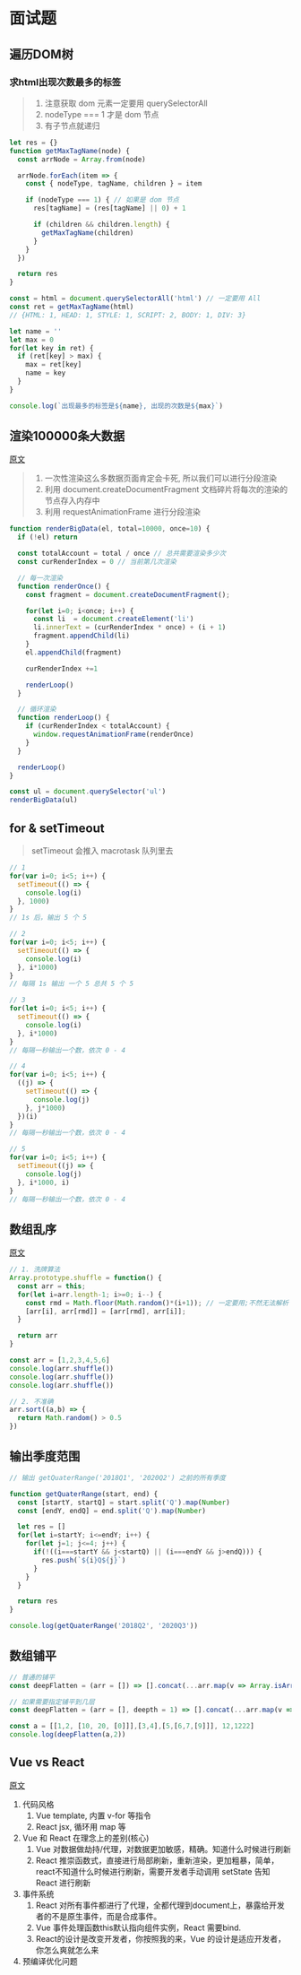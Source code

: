 # 面试题

## 遍历DOM树

### 求html出现次数最多的标签

> 1. 注意获取 dom 元素一定要用 querySelectorAll
> 2. nodeType === 1 才是 dom 节点
> 3. 有子节点就递归

```js
let res = {}
function getMaxTagName(node) {
  const arrNode = Array.from(node)

  arrNode.forEach(item => {
    const { nodeType, tagName, children } = item

    if (nodeType === 1) { // 如果是 dom 节点
      res[tagName] = (res[tagName] || 0) + 1

      if (children && children.length) {
        getMaxTagName(children)
      }
    }
  })

  return res
}

const = html = document.querySelectorAll('html') // 一定要用 All
const ret = getMaxTagName(html)
// {HTML: 1, HEAD: 1, STYLE: 1, SCRIPT: 2, BODY: 1, DIV: 3}

let name = ''
let max = 0
for(let key in ret) {
  if (ret[key] > max) {
    max = ret[key]
    name = key
  }
}

console.log(`出现最多的标签是${name}, 出现的次数是${max}`)
```

## 渲染100000条大数据

[原文](https://juejin.im/post/5d76f469f265da039a28aff7#heading-6)

> 1. 一次性渲染这么多数据页面肯定会卡死, 所以我们可以进行分段渲染
> 2. 利用 document.createDocumentFragment 文档碎片将每次的渲染的节点存入内存中
> 3. 利用 requestAnimationFrame 进行分段渲染

```js
function renderBigData(el, total=10000, once=10) {
  if (!el) return

  const totalAccount = total / once // 总共需要渲染多少次
  const curRenderIndex = 0 // 当前第几次渲染

  // 每一次渲染
  function renderOnce() {
    const fragment = document.createDocumentFragment();

    for(let i=0; i<once; i++) {
      const li  = document.createElement('li')
      li.innerText = (curRenderIndex * once) + (i + 1)
      fragment.appendChild(li)
    }
    el.appendChild(fragment)

    curRenderIndex +=1

    renderLoop()
  }

  // 循环渲染
  function renderLoop() {
    if (curRenderIndex < totalAccount) {
      window.requestAnimationFrame(renderOnce)
    }
  }

  renderLoop()
}

const ul = document.querySelector('ul')
renderBigData(ul)
```

## for & setTimeout

> setTimeout 会推入 macrotask 队列里去

```js
// 1
for(var i=0; i<5; i++) {
  setTimeout(() => {
    console.log(i)
  }, 1000)
}
// 1s 后，输出 5 个 5

// 2
for(var i=0; i<5; i++) {
  setTimeout(() => {
    console.log(i)
  }, i*1000)
}
// 每隔 1s 输出 一个 5 总共 5 个 5

// 3
for(let i=0; i<5; i++) {
  setTimeout(() => {
    console.log(i)
  }, i*1000)
}
// 每隔一秒输出一个数，依次 0 - 4

// 4
for(var i=0; i<5; i++) {
  ((j) => {
    setTimeout(() => {
      console.log(j)
    }, j*1000)
  })(i)
}
// 每隔一秒输出一个数，依次 0 - 4

// 5
for(var i=0; i<5; i++) {
  setTimeout((j) => {
    console.log(j)
  }, i*1000, i)
}
// 每隔一秒输出一个数，依次 0 - 4
```

## 数组乱序

[原文](https://www.zhihu.com/question/68330851)

```js
// 1. 洗牌算法
Array.prototype.shuffle = function() {
  const arr = this;
  for(let i=arr.length-1; i>=0; i--) {
    const rmd = Math.floor(Math.random()*(i+1)); // 一定要用;不然无法解析
    [arr[i], arr[rmd]] = [arr[rmd], arr[i]];
  }

  return arr
}

const arr = [1,2,3,4,5,6]
console.log(arr.shuffle())
console.log(arr.shuffle())
console.log(arr.shuffle())

// 2. 不准确
arr.sort((a,b) => {
  return Math.random() > 0.5
})


```

## 输出季度范围

```js
// 输出 getQuaterRange('2018Q1', '2020Q2') 之前的所有季度

function getQuaterRange(start, end) {
  const [startY, startQ] = start.split('Q').map(Number)
  const [endY, endQ] = end.split('Q').map(Number)

  let res = []
  for(let i=startY; i<=endY; i++) {
    for(let j=1; j<=4; j++) {
      if(!((i===startY && j<startQ) || (i===endY && j>endQ))) {
        res.push(`${i}Q${j}`)
      }
    }
  }

  return res
}

console.log(getQuaterRange('2018Q2', '2020Q3'))
```

## 数组铺平

```js
// 普通的铺平
const deepFlatten = (arr = []) => [].concat(...arr.map(v => Array.isArray(v) ? deepFlatten(v) : v))

// 如果需要指定铺平到几层
const deepFlatten = (arr = [], deepth = 1) => [].concat(...arr.map(v => Array.isArray(v) && deepth > 1 ? deepFlatten(v, deepth-1) : v))

const a = [[1,2, [10, 20, [0]]],[3,4],[5,[6,7,[9]]], 12,1222]
console.log(deepFlatten(a,2))
```

## Vue vs React

[原文](https://www.zhihu.com/question/301860721/answer/724759264)

1. 代码风格
   1. Vue template, 内置 v-for 等指令
   2. React jsx, 循环用 map 等
2. Vue 和 React 在理念上的差别(核心)
   1. Vue 对数据做劫持/代理，对数据更加敏感，精确。知道什么时候进行刷新
   2. React 推崇函数式，直接进行局部刷新，重新渲染，更加粗暴，简单，react不知道什么时候进行刷新，需要开发者手动调用 setState 告知 React 进行刷新
3. 事件系统
   1. React 对所有事件都进行了代理，全都代理到document上，暴露给开发者的不是原生事件，而是合成事件。
   2. Vue 事件处理函数this默认指向组件实例，React 需要bind.
   3. React的设计是改变开发者，你按照我的来，Vue 的设计是适应开发者，你怎么爽就怎么来
4. 预编译优化问题
